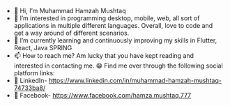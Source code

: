 - 👋 Hi, I’m Muhammad Hamzah Mushtaq
- 👀 I’m interested in programming desktop, mobile, web, all sort of applications in multiple different languages. Overall, love to code and get a way around of different scenarios.
- 🌱 I’m currently learning and continuously improving my skills in Flutter, React, Java SPRING
- 📫 How to reach me? Am lucky that you have kept reading and interested in contacting me. 😁 Find me over through the following social platform links:
- 🔗 LinkedIn- https://www.linkedin.com/in/muhammad-hamzah-mushtaq-74733ba8/
- 🔗 Facebook- https://www.facebook.com/hamza.mushtaq.777

<!---
hamza9820/hamza9820 is a ✨ special ✨ repository because its `README.md` (this file) appears on your GitHub profile.
You can click the Preview link to take a look at your changes.
--->
